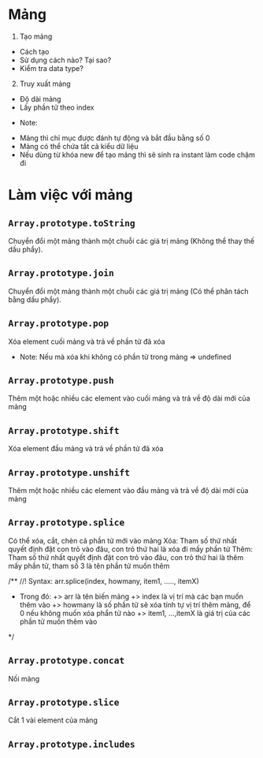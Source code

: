 # Mảng

1. Tạo mảng

- Cách tạo
- Sử dụng cách nào? Tại sao?
- Kiểm tra data type?

2. Truy xuất mảng

- Độ dài mảng
- Lấy phần tử theo index

* Note:

- Mảng thì chỉ mục được đánh tự động và bắt đầu bằng số 0
- Mảng có thể chứa tất cả kiểu dữ liệu
- Nếu dùng từ khóa new để tạo mảng thì sẽ sinh ra instant làm code chậm đi

# Làm việc với mảng

## `Array.prototype.toString`

Chuyển đổi một mảng thành một chuỗi các giá trị mảng (Không thể thay thế dấu phẩy).

## `Array.prototype.join`

Chuyển đổi một mảng thành một chuỗi các giá trị mảng (Có thể phân tách bằng dấu phẩy).

## `Array.prototype.pop`

Xóa element cuối mảng và trả về phần tử đã xóa
* Note: Nếu mà xóa khi không có phần tử trong mảng => undefined

## `Array.prototype.push`

Thêm một hoặc nhiều các element vào cuối mảng và trả về độ dài mới của mảng 

## `Array.prototype.shift`

Xóa element đầu mảng và trả về phần tử đã xóa

## `Array.prototype.unshift`

Thêm một hoặc nhiều các element vào đầu mảng và trả về độ dài mới của mảng 

## `Array.prototype.splice`

Có thể xóa, cắt, chèn cả phần tử mới vào mảng
Xóa: Tham số thứ nhất quyết định đặt con trỏ vào đâu, con trỏ thứ hai là xóa đi mấy phần tử
Thêm: Tham số thứ nhất quyết định đặt con trỏ vào đâu, con trỏ thứ hai là thêm mấy phần tử, tham số 3 là tên phần tử muốn thêm

/**
  //! Syntax: arr.splice(index, howmany, item1, ....., itemX)
  - Trong đó:
    +> arr là tên biến mảng
    +> index là vị trí mà các bạn muốn thêm vào
    +> howmany là số phần tử sẽ xóa tính tự vị trí thêm mảng, để 0 nếu không muốn xóa phẩn tử nào
    +> item1, ...,itemX là giá trị của các phần tử muốn thêm vào

*/

## `Array.prototype.concat`

Nối mảng

## `Array.prototype.slice`

Cắt 1 vài element của mảng

## `Array.prototype.includes`

